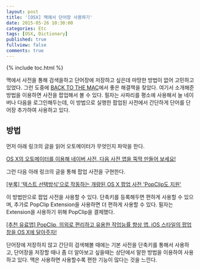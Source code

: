 ```yaml
---
layout: post
title: '[OSX] 맥에서 단어장 사용하기'
date: 2015-05-26 10:30:00
categories: Etc
tags: [OSX, Dictionary]
published: true
fullview: false
comments: true
---
```


{% include toc.html %}

맥에서 사전을 통해 검색을하고 단어장에 저장하고 싶은데 마땅한 방법이 없어 고민하고 있었다. 그런 도중에 [BACK TO THE MAC](http://macnews.tistory.com)에서 좋은 해결책을 찾았다. 여기서 소개해준 방법을 이용하면 사전을 팝업해서 볼 수 있다. 필자는 사파리를 평소에 사용해서 늘 네이버나 다음을 로그인해두는데, 이 방법으로 실행한 팝업된 사전에서 간단하게 단어를 단어장 추가하여 사용하고 있다.


## 방법

먼저 아래 링크의 글을 읽어 오토메이터가 무엇인지 파악을 한다.

[OS X의 오토메이터를 이용해 네이버 사전, 다음 사전 앱을 뚝딱 만들어 보세요!](http://macnews.tistory.com/1986)

그런 다음 아래 링크의 글을 통해 팝업 사전을 구현한다.

[[부록] '텍스트 선택방식'으로 작동하는 개량된 OS X 팝업 사전 'PopClip도 지원'](http://macnews.tistory.com/1991)

이 방법만으로 팝업 사전을 사용할 수 있다. 단축키를 등록해두면 편하게 사용할 수 있으며, 추가로 PopClip Extension을 사용하면 더 편하게 사용할 수 있다. 필자는 Extension을 사용하기 위해 PopClip을 결제했다.

[[추천 유료앱] PopClip, 의외로 편리하고 유용한 작업능률 향상 앱. iOS 스타일의 팝업창을 OS X에 달아주자!](http://macnews.tistory.com/1805)

단어장에 저장하지 않고 간단히 검색해볼 때에는 기본 사전을 단축키를 통해서 사용하고, 단어장을 저장할 때나 좀 더 알아보고 싶을때는 상단에서 말한 방법을 이용하여 사용하고 있다. 맥은 사용하면 사용할수록 편한 기능이 많다는 것을 느낀다.
